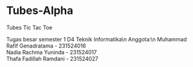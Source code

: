 # Tubes-Alpha
 Tubes Tic Tac Toe
 
 Tugas besar semester 1 D4 Teknik Informatika\n
 Anggota:\n
 Muhammad Rafif Genadratama - 231524016  
 Nadia Rachma Yuninda 		- 231524017  
 Thafa Fadillah Ramdani 	- 231524027  

